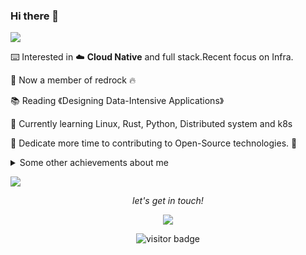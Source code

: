 ### Hi there 👋

![](https://cdn.jsdelivr.net/gh/MadFrey/homework.img/banner.png)

⌨️ Interested in ☁️ **Cloud Native** and full stack.Recent focus on Infra. 

💼 Now a member of redrock 🔥

📚 Reading 《Designing Data-Intensive Applications》

🌱 Currently learning Linux, Rust, Python, Distributed system and k8s

🚀 Dedicate more time to contributing to Open-Source technologies. 🌌


<details>
  <summary>Some other achievements about me</summary>
  <br>

  * 👑   Some GitHub statistical reports:

<p align="center">
<img align="center" src="https://github-readme-stats.vercel.app/api/top-langs/?username=MadFrey&hide_langs_below=1&theme=default&line_height=27&layout=compact" />
<img align="center" src="https://github-readme-stats.vercel.app/api?username=MadFrey&show_icons=true&count_private=true&include_all_commits=true&line_height=21" alt="MadFrey's Github Stats" />
<img align="center" src="https://github-profile-trophy.vercel.app/?username=MadFrey&column=7" alt="MadFrey's Github Trophy" />
</p>

<a><img align="right" src="https://fastly.jsdelivr.net/gh/MadFrey/homework.img/spy.png"  width="270 " height="270" /></a>

</details>

<img src="https://user-images.githubusercontent.com/73097560/115834477-dbab4500-a447-11eb-908a-139a6edaec5c.gif"></a>
<p align="center">
<i>let's get in touch!</i>

<p align="center">
<a href= "https://www.madfrey.top"><img src="https://img.icons8.com/material-outlined/27/000000/geography.png"/></a>



<p align="center">
<img src="https://visitor-badge.laobi.icu/badge?page_id=MadFrey.MadFrey" alt="visitor badge"/>       
</p>

</p>



<!--
**MadFrey/MadFrey** is a ✨ _special_ ✨ repository because its `README.md` (this file) appears on your GitHub profile.

Here are some ideas to get you started:

- 🔭 I’m currently working on ...
- 🌱 I’m currently learning algorithm...
- 👯 I’m looking to collaborate on ...
- 🤔 I’m looking for help with ...
- 💬 Ask me about ...
- 📫 How to reach me: ...
- 😄 Pronouns: ...
- ⚡ Fun fact: ...
-->
